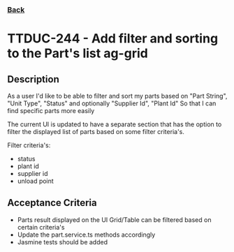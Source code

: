 ### [Back](../README.md)

TTDUC-244 - Add filter and sorting to the Part's list ag-grid
============

## Description
As a user I'd like to be able to filter and sort my parts
based on "Part String", "Unit Type", "Status" and optionally "Supplier Id", "Plant Id"
So that I can find specific parts more easily

The current UI is updated to have a separate section that has the option to filter the displayed list of parts based on some filter criteria's.

Filter criteria's:

- status
- plant id
- supplier id
- unload point

## Acceptance Criteria
- Parts result displayed on the UI Grid/Table can be filtered based on certain criteria's
- Update the part.service.ts methods accordingly
- Jasmine tests should be added

